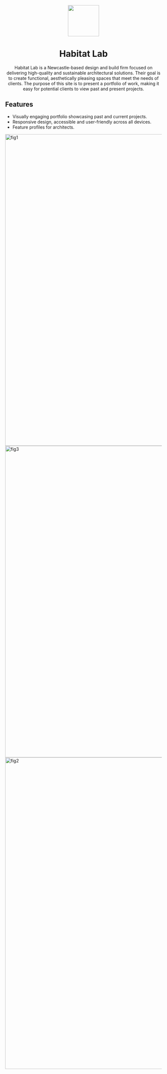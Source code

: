 <div align="center">
<img width="100px" src="https://github.com/Zume-z/habitat-lab/assets/36926781/05b43e8f-d1d3-4007-b75c-c7ac6c78bab2" alt="" />
 
# Habitat Lab

Habitat Lab is a Newcastle-based design and build firm focused on delivering high-quality and sustainable architectural solutions. Their goal is to create functional, aesthetically pleasing spaces that meet the needs of clients. The purpose of this site is to present a portfolio of work, making it easy for potential clients to view past and present projects.
</div>




## Features
* Visually engaging portfolio showcasing past and current projects.
* Responsive design, accessible and user-friendly across all devices.
* Feature profiles for architects.


<img width="1000" alt="fig1" src="https://github.com/Zume-z/habitat-lab/assets/36926781/53d15b59-2e97-42f6-a1f0-e8fce11f4f05">
<img width="1000" alt="fig3" src="https://github.com/Zume-z/habitat-lab/assets/36926781/1879a138-65c6-454b-947e-e8c8bb157c01">
<img width="1000" alt="fig2" src="https://github.com/Zume-z/habitat-lab/assets/36926781/831371ef-9384-4aaa-b0f1-60edc5ea63d8">

